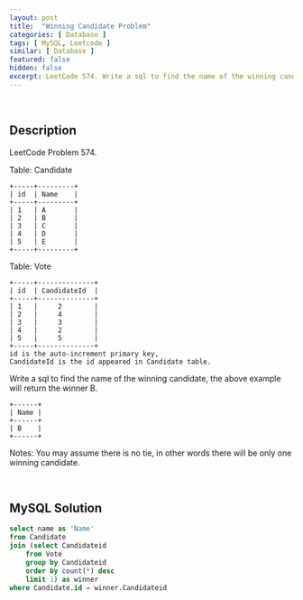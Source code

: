 ```yaml
---
layout: post
title:  "Winning Candidate Problem"
categories: [ Database ]
tags: [ MySQL, Leetcode ]
similar: [ Database ]
featured: false
hidden: false
excerpt: LeetCode 574. Write a sql to find the name of the winning candidate, the above example will return the winner B.
---
```


<br />

## Description

LeetCode Problem 574. 

Table: Candidate

```
+-----+---------+
| id  | Name    |
+-----+---------+
| 1   | A       |
| 2   | B       |
| 3   | C       |
| 4   | D       |
| 5   | E       |
+-----+---------+  
```

Table: Vote

```
+-----+--------------+
| id  | CandidateId  |
+-----+--------------+
| 1   |     2        |
| 2   |     4        |
| 3   |     3        |
| 4   |     2        |
| 5   |     5        |
+-----+--------------+
id is the auto-increment primary key,
CandidateId is the id appeared in Candidate table.
```

Write a sql to find the name of the winning candidate, the above example will return the winner B.

```
+------+
| Name |
+------+
| B    |
+------+
```

Notes: You may assume there is no tie, in other words there will be only one winning candidate.

<br />

## MySQL Solution


```sql
select name as 'Name'
from Candidate
join (select Candidateid
    from Vote
    group by Candidateid
    order by count(*) desc
    limit 1) as winner
where Candidate.id = winner.Candidateid
```
